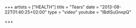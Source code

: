 +++
artists = ["HEALTH"]
title = "Tears"
date = "2013-08-22T01:40:25+02:00"
type = "video"
youtube = "IBdISuGnxpQ"

+++
